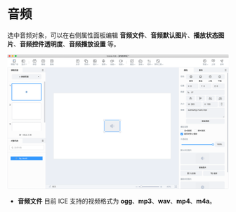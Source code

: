 # 音频

选中音频对象，可以在右侧属性面板编辑 **音频文件**、**音频默认图片**、**播放状态图片**、**音频控件透明度**、**音频播放设置** 等。

![音频属性](img/audio.png)

- **音频文件** 目前 ICE 支持的视频格式为 **ogg**、**mp3**、**wav**、**mp4**、**m4a**。
